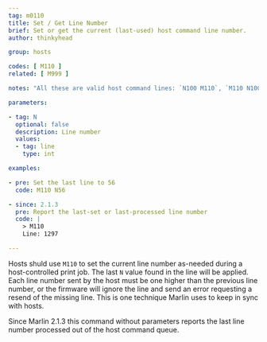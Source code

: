 ```yaml
---
tag: m0110
title: Set / Get Line Number
brief: Set or get the current (last-used) host command line number.
author: thinkyhead

group: hosts

codes: [ M110 ]
related: [ M999 ]

notes: "All these are valid host command lines: `N100 M110`, `M110 N100`, `N101 M110 N100`."

parameters:

- tag: N
  optional: false
  description: Line number
  values:
  - tag: line
    type: int

examples:

- pre: Set the last line to 56
  code: M110 N56

- since: 2.1.3
  pre: Report the last-set or last-processed line number
  code: |
    > M110
    Line: 1297

---
```


Hosts shuld use `M110` to set the current line number as-needed during a host-controlled print job. The last `N` value found in the line will be applied. Each line number sent by the host must be one higher than the previous line number, or the firmware will ignore the line and send an error requesting a resend of the missing line. This is one technique Marlin uses to keep in sync with hosts.

Since Marlin 2.1.3 this command without parameters reports the last line number processed out of the host command queue.
